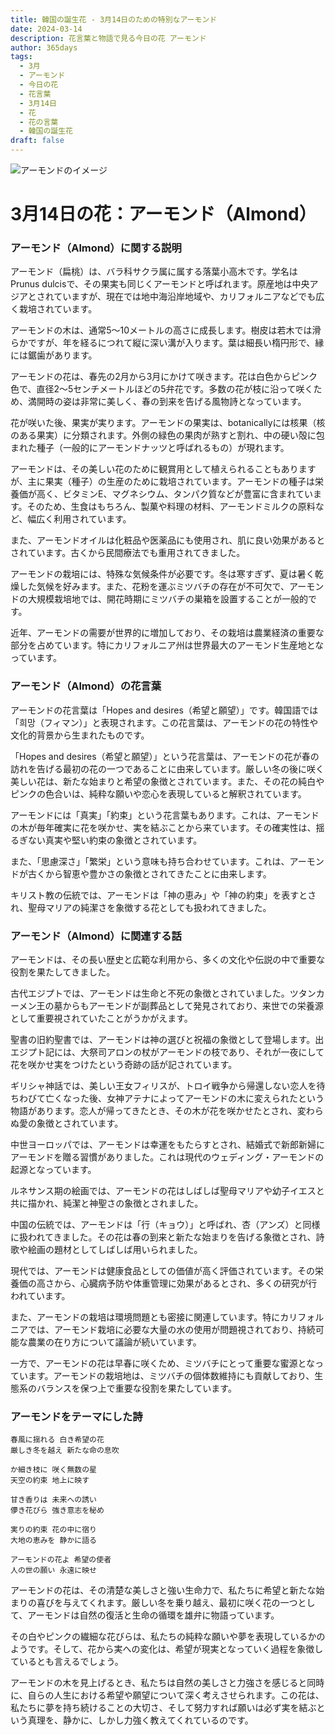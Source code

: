 ```yaml
---
title: 韓国の誕生花 - 3月14日のための特別なアーモンド
date: 2024-03-14
description: 花言葉と物語で見る今日の花 アーモンド
author: 365days
tags:
  - 3月
  - アーモンド
  - 今日の花
  - 花言葉
  - 3月14日
  - 花
  - 花の言葉
  - 韓国の誕生花
draft: false
---
```



![アーモンドのイメージ](https://cdn.pixabay.com/photo/2020/03/15/13/11/almond-tree-4933573_1280.jpg#center#center)


# 3月14日の花：アーモンド（Almond）

### アーモンド（Almond）に関する説明

アーモンド（扁桃）は、バラ科サクラ属に属する落葉小高木です。学名はPrunus dulcisで、その果実も同じくアーモンドと呼ばれます。原産地は中央アジアとされていますが、現在では地中海沿岸地域や、カリフォルニアなどでも広く栽培されています。

アーモンドの木は、通常5〜10メートルの高さに成長します。樹皮は若木では滑らかですが、年を経るにつれて縦に深い溝が入ります。葉は細長い楕円形で、縁には鋸歯があります。

アーモンドの花は、春先の2月から3月にかけて咲きます。花は白色からピンク色で、直径2〜5センチメートルほどの5弁花です。多数の花が枝に沿って咲くため、満開時の姿は非常に美しく、春の到来を告げる風物詩となっています。

花が咲いた後、果実が実ります。アーモンドの果実は、botanicallyには核果（核のある果実）に分類されます。外側の緑色の果肉が熟すと割れ、中の硬い殻に包まれた種子（一般的にアーモンドナッツと呼ばれるもの）が現れます。

アーモンドは、その美しい花のために観賞用として植えられることもありますが、主に果実（種子）の生産のために栽培されています。アーモンドの種子は栄養価が高く、ビタミンE、マグネシウム、タンパク質などが豊富に含まれています。そのため、生食はもちろん、製菓や料理の材料、アーモンドミルクの原料など、幅広く利用されています。

また、アーモンドオイルは化粧品や医薬品にも使用され、肌に良い効果があるとされています。古くから民間療法でも重用されてきました。

アーモンドの栽培には、特殊な気候条件が必要です。冬は寒すぎず、夏は暑く乾燥した気候を好みます。また、花粉を運ぶミツバチの存在が不可欠で、アーモンドの大規模栽培地では、開花時期にミツバチの巣箱を設置することが一般的です。

近年、アーモンドの需要が世界的に増加しており、その栽培は農業経済の重要な部分を占めています。特にカリフォルニア州は世界最大のアーモンド生産地となっています。

### アーモンド（Almond）の花言葉

アーモンドの花言葉は「Hopes and desires（希望と願望）」です。韓国語では「희망（フィマン）」と表現されます。この花言葉は、アーモンドの花の特性や文化的背景から生まれたものです。

「Hopes and desires（希望と願望）」という花言葉は、アーモンドの花が春の訪れを告げる最初の花の一つであることに由来しています。厳しい冬の後に咲く美しい花は、新たな始まりと希望の象徴とされています。また、その花の純白やピンクの色合いは、純粋な願いや恋心を表現していると解釈されています。

アーモンドには「真実」「約束」という花言葉もあります。これは、アーモンドの木が毎年確実に花を咲かせ、実を結ぶことから来ています。その確実性は、揺るぎない真実や堅い約束の象徴とされています。

また、「思慮深さ」「繁栄」という意味も持ち合わせています。これは、アーモンドが古くから智恵や豊かさの象徴とされてきたことに由来します。

キリスト教の伝統では、アーモンドは「神の恵み」や「神の約束」を表すとされ、聖母マリアの純潔さを象徴する花としても扱われてきました。

### アーモンド（Almond）に関連する話

アーモンドは、その長い歴史と広範な利用から、多くの文化や伝説の中で重要な役割を果たしてきました。

古代エジプトでは、アーモンドは生命と不死の象徴とされていました。ツタンカーメン王の墓からもアーモンドが副葬品として発見されており、来世での栄養源として重要視されていたことがうかがえます。

聖書の旧約聖書では、アーモンドは神の選びと祝福の象徴として登場します。出エジプト記には、大祭司アロンの杖がアーモンドの枝であり、それが一夜にして花を咲かせ実をつけたという奇跡の話が記されています。

ギリシャ神話では、美しい王女フィリスが、トロイ戦争から帰還しない恋人を待ちわびて亡くなった後、女神アテナによってアーモンドの木に変えられたという物語があります。恋人が帰ってきたとき、その木が花を咲かせたとされ、変わらぬ愛の象徴とされています。

中世ヨーロッパでは、アーモンドは幸運をもたらすとされ、結婚式で新郎新婦にアーモンドを贈る習慣がありました。これは現代のウェディング・アーモンドの起源となっています。

ルネサンス期の絵画では、アーモンドの花はしばしば聖母マリアや幼子イエスと共に描かれ、純潔と神聖さの象徴とされました。

中国の伝統では、アーモンドは「行（キョウ）」と呼ばれ、杏（アンズ）と同様に扱われてきました。その花は春の到来と新たな始まりを告げる象徴とされ、詩歌や絵画の題材としてしばしば用いられました。

現代では、アーモンドは健康食品としての価値が高く評価されています。その栄養価の高さから、心臓病予防や体重管理に効果があるとされ、多くの研究が行われています。

また、アーモンドの栽培は環境問題とも密接に関連しています。特にカリフォルニアでは、アーモンド栽培に必要な大量の水の使用が問題視されており、持続可能な農業の在り方について議論が続いています。

一方で、アーモンドの花は早春に咲くため、ミツバチにとって重要な蜜源となっています。アーモンドの栽培地は、ミツバチの個体数維持にも貢献しており、生態系のバランスを保つ上で重要な役割を果たしています。

### アーモンドをテーマにした詩

    春風に揺れる 白き希望の花
    厳しき冬を越え 新たな命の息吹
    
    か細き枝に 咲く無数の星
    天空の約束 地上に映す
    
    甘き香りは 未来への誘い
    儚き花びら 強き意志を秘め
    
    実りの約束 花の中に宿り
    大地の恵みを 静かに語る
    
    アーモンドの花よ 希望の使者
    人の世の願い 永遠に映せ

アーモンドの花は、その清楚な美しさと強い生命力で、私たちに希望と新たな始まりの喜びを与えてくれます。厳しい冬を乗り越え、最初に咲く花の一つとして、アーモンドは自然の復活と生命の循環を雄弁に物語っています。

その白やピンクの繊細な花びらは、私たちの純粋な願いや夢を表現しているかのようです。そして、花から実への変化は、希望が現実となっていく過程を象徴しているとも言えるでしょう。

アーモンドの木を見上げるとき、私たちは自然の美しさと力強さを感じると同時に、自らの人生における希望や願望について深く考えさせられます。この花は、私たちに夢を持ち続けることの大切さ、そして努力すれば願いは必ず実を結ぶという真理を、静かに、しかし力強く教えてくれているのです。
